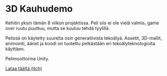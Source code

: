 # 3D Kauhudemo
Kehitin yksin tämän 8 viikon projektissa. Peli siis ei ole vielä valmis, game over ruutu puuttuu, mutta se kuuluu tehdä tyylillä.

Pelissä on käytetty suurelta osin generatiivista tekoälyä. Assetit, 3D-mallit, animointi, äänet ja koodi on tuotettu pelkästään eri tekoälyteknologioita käyttäen.

Pelimoottorina Unity.

[Lataa täältä (itch)](https://ylkka0.itch.io/djatlovgame)
